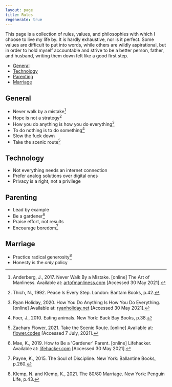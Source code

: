 ```yaml
---
layout: page
title: Rules
regenerate: true
---
```


This page is a collection of rules, values, and philosophies with which I choose to live my life by. It is hardly exhaustive, nor is it perfect. Some values are difficult to put into words, while others are wildly aspirational, but in order to hold myself accountable and strive to be a better person, father, and husband, writing them down felt like a good first step.

- [General](#general)
- [Technology](#technology)
- [Parenting](#parenting)
- [Marriage](#marriage)

## General

- Never walk by a mistake[^mistakes]
- Hope is not a strategy[^hope]
- How you do anything is how you do everything[^doing]
- To do nothing is to do something[^nothing]
- Slow the fuck down
- Take the scenic route[^scenic]

[^mistakes]: Anderberg, J., 2017. Never Walk By a Mistake. [online] The Art of Manliness. Available at: [artofmanliness.com](https://www.artofmanliness.com/articles/never-walk-mistake/) [Accessed 30 May 2021].
[^doing]: Ryan Holiday, 2020. How You Do Anything Is How You Do Everything. [online] Available at: [ryanholiday.net](https://ryanholiday.net/how-you-do-anything/) [Accessed 30 May 2021].
[^nothing]: Foer, J., 2010. Eating animals. New York: Back Bay Books, p.38.
[^hope]: Thich, N., 1992. Peace Is Every Step. London: Bantam Books, p.42.
[^scenic]: Zachary Flower, 2021. Take the Scenic Route. [online] Available at: [flower.codes](//flower.codes/2021/07/07/take-the-scenic-route.html) [Accessed 7 July, 2021].

## Technology

- Not everything needs an internet connection
- Prefer analog solutions over digital ones
- Privacy is a right, not a privilege

## Parenting

- Lead by example
- Be a gardener[^gardener]
- Praise effort, not results
- Encourage boredom[^boredom]

[^gardener]: Mae, K., 2019. How to Be a 'Gardener' Parent. [online] Lifehacker. Available at: [lifehacker.com](https://lifehacker.com/how-to-be-a-gardener-parent-1832461241) [Accessed 30 May 2021].
[^boredom]: Payne, K., 2015. The Soul of Discipline. New York: Ballantine Books, p.260.

## Marriage

- Practice radical generosity[^generosity]
- Honesty is the _only_ policy

[^generosity]: Klemp, N. and Klemp, K., 2021. The 80/80 Marriage. New York: Penguin Life, p.43.
